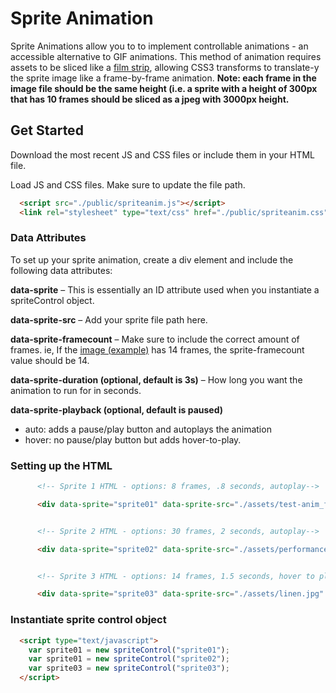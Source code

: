 # Sprite Animation

Sprite Animations allow you to to implement controllable animations - an accessible alternative to GIF animations. This method of animation requires assets to be sliced like a [film strip](https://github.com/mtcmtc/sprite-anim/blob/master/assets/ryu-sprite-demo.png?raw=true), allowing CSS3 transforms to translate-y the sprite image like a frame-by-frame animation. __Note: each frame in the image file should be the same height (i.e. a sprite with a height of 300px that has 10 frames should be sliced as a jpeg with 3000px height.__

## Get Started

Download the most recent JS and CSS files or include them in your HTML file.



Load JS and CSS files. Make sure to update the file path.
```html
  <script src="./public/spriteanim.js"></script>
  <link rel="stylesheet" type="text/css" href="./public/spriteanim.css">
```

### Data Attributes

To set up your sprite animation, create a div element and include the following data attributes:

**data-sprite** – This is essentially an ID attribute used when you instantiate a spriteControl object.

**data-sprite-src** – Add your sprite file path here.

**data-sprite-framecount** – Make sure to include the correct amount of frames. ie, If the [image (example)](https://github.com/mtcmtc/sprite-anim/blob/master/assets/aloe_film.jpg?raw=true) has 14 frames, the sprite-framecount value should be 14.

**data-sprite-duration (optional, default is 3s)** – How long you want the animation to run for in seconds.

**data-sprite-playback (optional, default is paused)**
- auto: adds a pause/play button and autoplays the animation
- hover: no pause/play button but adds hover-to-play.

### Setting up the HTML

```html
      <!-- Sprite 1 HTML - options: 8 frames, .8 seconds, autoplay-->

      <div data-sprite="sprite01" data-sprite-src="./assets/test-anim_full.jpg" data-sprite-duration=".8" data-sprite-framecount="8" data-sprite-playback="auto"></div>


      <!-- Sprite 2 HTML - options: 30 frames, 2 seconds, autoplay-->

      <div data-sprite="sprite02" data-sprite-src="./assets/performance-sprites/poloanimation.jpg" data-sprite-duration="2" data-sprite-framecount="30" data-sprite-playback="auto"></div>


      <!-- Sprite 3 HTML - options: 14 frames, 1.5 seconds, hover to play-->

      <div data-sprite="sprite03" data-sprite-src="./assets/linen.jpg" data-sprite-duration="1.5" data-sprite-framecount="14" data-sprite-playback="hover"></div>
```

### Instantiate sprite control object
```html
  <script type="text/javascript">
    var sprite01 = new spriteControl("sprite01");
    var sprite01 = new spriteControl("sprite02");
    var sprite03 = new spriteControl("sprite03");
  </script>
```
